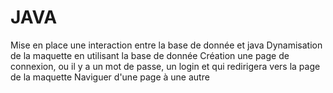# JAVA
Mise  en place une interaction entre la base de donnée et java 
Dynamisation de la maquette en utilisant la base de donnée
Création une page de connexion, ou il y a un mot de passe, un login et qui redirigera vers la page de la maquette
Naviguer d'une page à une autre
